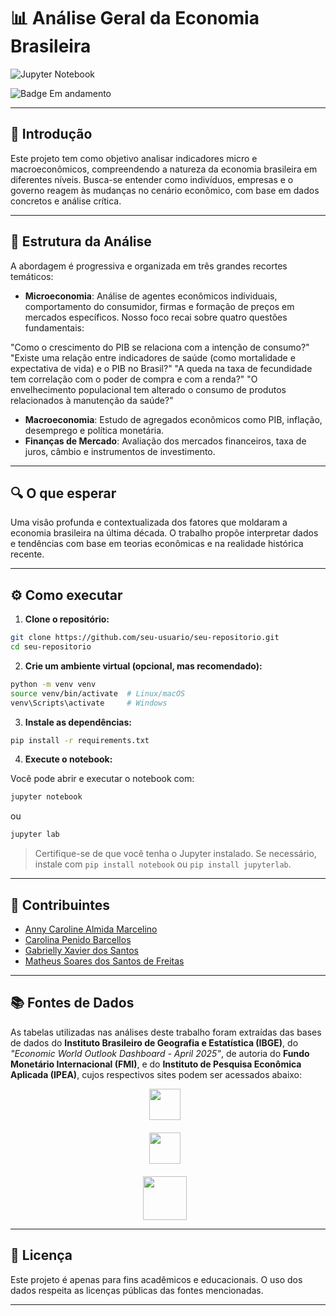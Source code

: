# 📊 Análise Geral da Economia Brasileira
![Jupyter Notebook](https://img.shields.io/badge/Notebook-Jupyter-orange)

![Badge Em andamento](https://img.shields.io/badge/Status-Em%20andamento-yellow)


---

## 📌 Introdução

Este projeto tem como objetivo analisar indicadores micro e macroeconômicos, compreendendo a natureza da economia brasileira em diferentes níveis. Busca-se entender como indivíduos, empresas e o governo reagem às mudanças no cenário econômico, com base em dados concretos e análise crítica.

---

## 🧩 Estrutura da Análise

A abordagem é progressiva e organizada em três grandes recortes temáticos:

- **Microeconomia**: Análise de agentes econômicos individuais, comportamento do consumidor, firmas e formação de preços em mercados específicos. Nosso foco recai sobre quatro questões fundamentais:

"Como o crescimento do PIB se relaciona com a intenção de consumo?"
"Existe uma relação entre indicadores de saúde (como mortalidade e expectativa de vida) e o PIB no Brasil?"
"A queda na taxa de fecundidade tem correlação com o poder de compra e com a renda?"
"O envelhecimento populacional tem alterado o consumo de produtos relacionados à manutenção da saúde?"

- **Macroeconomia**: Estudo de agregados econômicos como PIB, inflação, desemprego e política monetária.
- **Finanças de Mercado**: Avaliação dos mercados financeiros, taxa de juros, câmbio e instrumentos de investimento.

---

## 🔍 O que esperar

Uma visão profunda e contextualizada dos fatores que moldaram a economia brasileira na última década. O trabalho propõe interpretar dados e tendências com base em teorias econômicas e na realidade histórica recente.

---

## ⚙️ Como executar

1. **Clone o repositório:**

```bash
git clone https://github.com/seu-usuario/seu-repositorio.git
cd seu-repositorio
```

2. **Crie um ambiente virtual (opcional, mas recomendado):**

```bash
python -m venv venv
source venv/bin/activate  # Linux/macOS
venv\Scripts\activate     # Windows
```

3. **Instale as dependências:**

```bash
pip install -r requirements.txt
```

4. **Execute o notebook:**

Você pode abrir e executar o notebook com:

```bash
jupyter notebook
```

ou

```bash
jupyter lab
```

> Certifique-se de que você tenha o Jupyter instalado. Se necessário, instale com `pip install notebook` ou `pip install jupyterlab`.

---

## 👥 Contribuintes

- [Anny Caroline Almida Marcelino](https://github.com/AnnyACAM)  
- [Carolina Penido Barcellos](https://github.com/carolinabarcellos)
- [Gabrielly Xavier dos Santos](https://github.com/gabyxsantos)  
- [Matheus Soares dos Santos de Freitas](https://github.com/Doctor-Math)  

---

## 📚 Fontes de Dados

As tabelas utilizadas nas análises deste trabalho foram extraídas das bases de dados do **Instituto Brasileiro de Geografia e Estatística (IBGE)**, do *"Economic World Outlook Dashboard - April 2025"*, de autoria do **Fundo Monetário Internacional (FMI)**, e do **Instituto de Pesquisa Econômica Aplicada (IPEA)**, cujos respectivos sites podem ser acessados abaixo:

<div style="display: flex; flex-direction: column; align-items: center; gap: 20px;">

  <div style="display: flex; align-items: center;">
    <a href="https://www.ibge.gov.br" style="text-decoration: none; color: black; margin-right: 10px;">
      <img src="https://upload.wikimedia.org/wikipedia/commons/thumb/3/3e/IBGE-Brazil.svg/2880px-IBGE-Brazil.svg.png" width="50"/>
    </a>
  </div>

  <div style="display: flex; align-items: center;">
    <a href="https://www.imf.org" style="text-decoration: none; color: black; margin-right: 10px;">
      <img src="https://upload.wikimedia.org/wikipedia/commons/thumb/3/3e/IMF-Seal_ENG_RGB.svg/1920px-IMF-Seal_ENG_RGB.svg.png" width="50"/>
    </a>
  </div>

  <div style="display: flex; align-items: center;">
    <a href="https://www.ipea.gov.br" style="text-decoration: none; color: black; margin-right: 10px;">
      <img src="https://www.ipea.gov.br/protecaodedados/images/logoipea_azul.png" width="70"/>
    </a>
  </div>

</div>



---


## 📄 Licença

Este projeto é apenas para fins acadêmicos e educacionais. O uso dos dados respeita as licenças públicas das fontes mencionadas.

---
 
